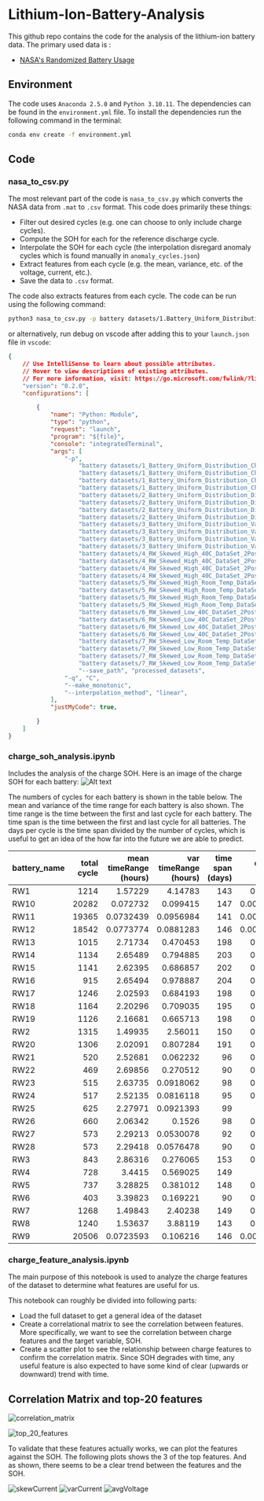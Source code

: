 # Lithium-Ion-Battery-Analysis

This github repo contains the code for the analysis of the lithium-ion battery data. The primary used data is :

- [NASA's Randomized Battery Usage](https://www.nasa.gov/content/prognostics-center-of-excellence-data-set-repository) 

## Environment

The code uses `Anaconda 2.5.0` and `Python 3.10.11`. The dependencies can be found in the `environment.yml` file. To install the dependencies run the following command in the terminal:

```bash
conda env create -f environment.yml
```

## Code

### nasa_to_csv.py
The most relevant part of the code is `nasa_to_csv.py` which converts the NASA data from `.mat` to `.csv` format. This code does primarily these things:

- Filter out desired cycles (e.g. one can choose to only include charge cycles).
- Compute the SOH for each for the reference discharge cycle.
- Interpolate the SOH for each cycle (the interpolation disregard anomaly cycles which is found manually in `anomaly_cycles.json`)
- Extract features from each cycle (e.g. the mean, variance, etc. of the voltage, current, etc.).
- Save the data to `.csv` format.

The code also extracts features from each cycle. The code can be run using the following command:

```bash
python3 nasa_to_csv.py -p battery datasets/1.Battery_Uniform_Distribution_Charge_Discharge_DataSet_2Post/data/Matlab/RW9.mat battery datasets/1.Battery_Uniform_Distribution_Charge_Discharge_DataSet_2Post/data/Matlab/RW10.mat --save_path processed_datasets -q C --make_monotonic --interpolation_method linear
```

or alternatively, run debug on vscode after adding this to your `launch.json` file in `vscode`:
    
```json
{
    // Use IntelliSense to learn about possible attributes.
    // Hover to view descriptions of existing attributes.
    // For more information, visit: https://go.microsoft.com/fwlink/?linkid=830387
    "version": "0.2.0",
    "configurations": [

        {
            "name": "Python: Module",
            "type": "python",
            "request": "launch",
            "program": "${file}",
            "console": "integratedTerminal",
            "args": [
                "-p", 
                    "battery datasets/1_Battery_Uniform_Distribution_Charge_Discharge_DataSet_2Post/data/Matlab/RW9.mat",
                    "battery datasets/1_Battery_Uniform_Distribution_Charge_Discharge_DataSet_2Post/data/Matlab/RW10.mat",
                    "battery datasets/1_Battery_Uniform_Distribution_Charge_Discharge_DataSet_2Post/data/Matlab/RW11.mat",
                    "battery datasets/1_Battery_Uniform_Distribution_Charge_Discharge_DataSet_2Post/data/Matlab/RW12.mat",
                    "battery datasets/2_Battery_Uniform_Distribution_Discharge_Room_Temp_DataSet_2Post/data/Matlab/RW3.mat",
                    "battery datasets/2_Battery_Uniform_Distribution_Discharge_Room_Temp_DataSet_2Post/data/Matlab/RW4.mat",
                    "battery datasets/2_Battery_Uniform_Distribution_Discharge_Room_Temp_DataSet_2Post/data/Matlab/RW5.mat",
                    "battery datasets/2_Battery_Uniform_Distribution_Discharge_Room_Temp_DataSet_2Post/data/Matlab/RW6.mat",
                    "battery datasets/3_Battery_Uniform_Distribution_Variable_Charge_Room_Temp_DataSet_2Post/data/Matlab/RW1.mat",
                    "battery datasets/3_Battery_Uniform_Distribution_Variable_Charge_Room_Temp_DataSet_2Post/data/Matlab/RW2.mat",
                    "battery datasets/3_Battery_Uniform_Distribution_Variable_Charge_Room_Temp_DataSet_2Post/data/Matlab/RW7.mat",
                    "battery datasets/3_Battery_Uniform_Distribution_Variable_Charge_Room_Temp_DataSet_2Post/data/Matlab/RW8.mat",
                    "battery datasets/4_RW_Skewed_High_40C_DataSet_2Post/data/Matlab/RW25.mat",
                    "battery datasets/4_RW_Skewed_High_40C_DataSet_2Post/data/Matlab/RW26.mat",
                    "battery datasets/4_RW_Skewed_High_40C_DataSet_2Post/data/Matlab/RW27.mat",
                    "battery datasets/4_RW_Skewed_High_40C_DataSet_2Post/data/Matlab/RW28.mat",
                    "battery datasets/5_RW_Skewed_High_Room_Temp_DataSet_2Post/data/Matlab/RW17.mat",
                    "battery datasets/5_RW_Skewed_High_Room_Temp_DataSet_2Post/data/Matlab/RW18.mat",
                    "battery datasets/5_RW_Skewed_High_Room_Temp_DataSet_2Post/data/Matlab/RW19.mat",
                    "battery datasets/5_RW_Skewed_High_Room_Temp_DataSet_2Post/data/Matlab/RW20.mat",
                    "battery datasets/6_RW_Skewed_Low_40C_DataSet_2Post/data/Matlab/RW21.mat",
                    "battery datasets/6_RW_Skewed_Low_40C_DataSet_2Post/data/Matlab/RW22.mat",
                    "battery datasets/6_RW_Skewed_Low_40C_DataSet_2Post/data/Matlab/RW23.mat",
                    "battery datasets/6_RW_Skewed_Low_40C_DataSet_2Post/data/Matlab/RW24.mat",
                    "battery datasets/7_RW_Skewed_Low_Room_Temp_DataSet_2Post/data/Matlab/RW13.mat",
                    "battery datasets/7_RW_Skewed_Low_Room_Temp_DataSet_2Post/data/Matlab/RW14.mat",
                    "battery datasets/7_RW_Skewed_Low_Room_Temp_DataSet_2Post/data/Matlab/RW15.mat",
                    "battery datasets/7_RW_Skewed_Low_Room_Temp_DataSet_2Post/data/Matlab/RW16.mat",
                    "--save_path", "processed_datasets",
                "-q", "C",
                "--make_monotonic",
                "--interpolation_method", "linear",
            ],
            "justMyCode": true,

        }
    ]
}
```

### charge_soh_analysis.ipynb

Includes the analysis of the charge SOH. Here is an image of the charge SOH for each battery:
![Alt text](readme_imgs/soh_vs_days.png)

The numbers of cycles for each battery is shown in the table below. The mean and variance of the time range for each battery is also shown. The time range is the time between the first and last cycle for each battery. The time span is the time between the first and last cycle for all batteries. The days per cycle is the time span divided by the number of cycles, which is useful to get an idea of the how far into the future we are able to predict.

| battery_name   |   total cycle |   mean timeRange (hours) |   var timeRange (hours) |   time span (days) |   days per cycle |
|:---------------|--------------:|-------------------------:|------------------------:|-------------------:|-----------------:|
| RW1            |          1214 |                1.57229   |               4.14783   |                143 |       0.117792   |
| RW10           |         20282 |                0.072732  |               0.099415  |                147 |       0.00724781 |
| RW11           |         19365 |                0.0732439 |               0.0956984 |                141 |       0.00728118 |
| RW12           |         18542 |                0.0773774 |               0.0881283 |                146 |       0.00787402 |
| RW13           |          1015 |                2.71734   |               0.470453  |                198 |       0.195074   |
| RW14           |          1134 |                2.65489   |               0.794885  |                203 |       0.179012   |
| RW15           |          1141 |                2.62395   |               0.686857  |                202 |       0.177038   |
| RW16           |           915 |                2.65494   |               0.978887  |                204 |       0.222951   |
| RW17           |          1246 |                2.02593   |               0.684193  |                198 |       0.158909   |
| RW18           |          1164 |                2.20296   |               0.709035  |                195 |       0.167526   |
| RW19           |          1126 |                2.16681   |               0.665713  |                198 |       0.175844   |
| RW2            |          1315 |                1.49935   |               2.56011   |                150 |       0.114068   |
| RW20           |          1306 |                2.02091   |               0.807284  |                191 |       0.146248   |
| RW21           |           520 |                2.52681   |               0.062232  |                 96 |       0.184615   |
| RW22           |           469 |                2.69856   |               0.270512  |                 90 |       0.191898   |
| RW23           |           515 |                2.63735   |               0.0918062 |                 98 |       0.190291   |
| RW24           |           517 |                2.52135   |               0.0816118 |                 95 |       0.183752   |
| RW25           |           625 |                2.27971   |               0.0921393 |                 99 |       0.1584     |
| RW26           |           660 |                2.06342   |               0.1526    |                 98 |       0.148485   |
| RW27           |           573 |                2.29213   |               0.0530078 |                 92 |       0.160558   |
| RW28           |           573 |                2.29418   |               0.0576478 |                 90 |       0.157068   |
| RW3            |           843 |                2.86316   |               0.276065  |                153 |       0.181495   |
| RW4            |           728 |                3.4415    |               0.569025  |                149 |       0.20467    |
| RW5            |           737 |                3.28825   |               0.381012  |                148 |       0.200814   |
| RW6            |           403 |                3.39823   |               0.169221  |                 90 |       0.223325   |
| RW7            |          1268 |                1.49843   |               2.40238   |                149 |       0.117508   |
| RW8            |          1240 |                1.53637   |               3.88119   |                143 |       0.115323   |
| RW9            |         20506 |                0.0723593 |               0.106216  |                146 |       0.00711987 |

### charge_feature_analysis.ipynb

The main purpose of this notebook is used to analyze the charge features of the dataset to determine what features are useful for us. 

This notebook can roughly be divided into following parts:

- Load the full dataset to get a general idea of the dataset
- Create a correlational matrix to see the correlation between features. More specifically, we want to see the correlation between charge features and the target variable, SOH.
- Create a scatter plot to see the relationship between charge features to confirm the correlation matrix. Since SOH degrades with time, any useful feature is also expected to have some kind of clear (upwards or downward) trend with time.

## Correlation Matrix and top-20 features

![correlation_matrix](readme_imgs/correlation_matrix.png)

![top_20_features](readme_imgs/top_20_features.png)

To validate that these features actually works, we can plot the features against the SOH. The following plots shows the 3 of the top features. And as shown, there seems to be a clear trend between the features and the SOH.


![skewCurrent](readme_imgs/skewness_current.png)
![varCurrent](readme_imgs/var_current.png)
![avgVoltage](readme_imgs/avg_voltage.png)
